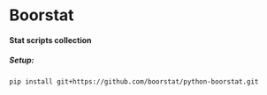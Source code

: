 Boorstat
=============

#### Stat scripts collection


##### Setup:

```pip install git+https://github.com/boorstat/python-boorstat.git```<br/><br/>